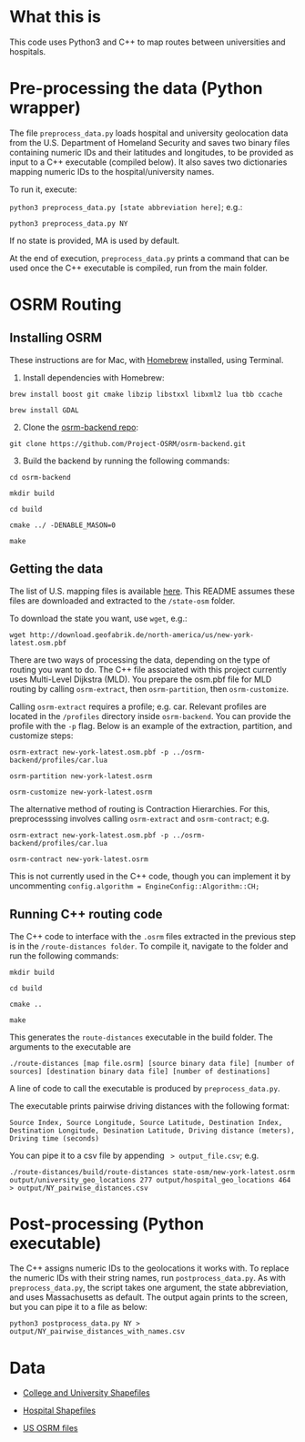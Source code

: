# What this is

This code uses Python3 and C++ to map routes between universities and hospitals. 


# Pre-processing the data (Python wrapper)

The file `preprocess_data.py` loads hospital and university geolocation data from the U.S. Department of Homeland Security and saves two binary files containing numeric IDs and their latitudes and longitudes, to be provided as input to a C++ executable (compiled below). It also saves two dictionaries mapping numeric IDs to the hospital/university names.

To run it, execute:

`python3 preprocess_data.py [state abbreviation here]`; e.g.: 

`python3 preprocess_data.py NY`

If no state is provided, MA is used by default.

At the end of execution, `preprocess_data.py` prints a command that can be used once the C++ executable is compiled, run from the main folder.


# OSRM Routing 
## Installing OSRM

These instructions are for Mac, with [Homebrew](https://brew.sh) installed, using Terminal. 

1. Install dependencies with Homebrew:

`brew install boost git cmake libzip libstxxl libxml2 lua tbb ccache`

`brew install GDAL`

2. Clone the [osrm-backend repo](https://github.com/Project-OSRM/osrm-backend): 

`git clone https://github.com/Project-OSRM/osrm-backend.git`

3. Build the backend by running the following commands: 

`cd osrm-backend`

`mkdir build`

`cd build`

`cmake ../ -DENABLE_MASON=0`

`make` 

## Getting the data

The list of U.S. mapping files is available [here](http://download.geofabrik.de/north-america/us.html). This README assumes these files are downloaded and extracted to the `/state-osm` folder. 

To download the state you want, use `wget`, e.g.:

`wget http://download.geofabrik.de/north-america/us/new-york-latest.osm.pbf`

There are two ways of processing the data, depending on the type of routing you want to do. The C++ file associated with this project currently uses Multi-Level Dijkstra (MLD). You prepare the osm.pbf file for MLD routing by calling `osrm-extract`, then `osrm-partition`, then `osrm-customize`.

Calling `osrm-extract` requires a profile; e.g. car. Relevant profiles are located in the `/profiles` directory inside `osrm-backend`. You can provide the profile with the `-p` flag. Below is an example of the extraction, partition, and customize steps:  

`osrm-extract new-york-latest.osm.pbf -p ../osrm-backend/profiles/car.lua`

`osrm-partition new-york-latest.osrm`

`osrm-customize new-york-latest.osrm`


The alternative method of routing is Contraction Hierarchies. For this, preprocesssing involves calling `osrm-extract` and `osrm-contract`; e.g. 

`osrm-extract new-york-latest.osm.pbf -p ../osrm-backend/profiles/car.lua`

`osrm-contract new-york-latest.osrm`

This is not currently used in the C++ code, though you can implement it by uncommenting
`config.algorithm = EngineConfig::Algorithm::CH;`

## Running C++ routing code

The C++ code to interface with the `.osrm` files extracted in the previous step is in the `/route-distances folder`. To compile it, navigate to the folder and run the following commands: 

`mkdir build`

`cd build`

`cmake ..`

`make`

This generates the `route-distances` executable in the build folder. The arguments to the executable are

`./route-distances [map file.osrm] [source binary data file] [number of sources] [destination binary data file] [number of destinations]`

A line of code to call the executable is produced by `preprocess_data.py`. 

The executable prints pairwise driving distances with the following format: 

`Source Index, Source Longitude, Source Latitude, Destination Index, Destination Longitude, Desination Latitude, Driving distance (meters), Driving time (seconds)`

You can pipe it to a csv file by appending ` > output_file.csv`; e.g. 

`./route-distances/build/route-distances state-osm/new-york-latest.osrm output/university_geo_locations 277 output/hospital_geo_locations 464 > output/NY_pairwise_distances.csv`


# Post-processing (Python executable)

The C++ assigns numeric IDs to the geolocations it works with. To replace the numeric IDs with their string names, run `postprocess_data.py`. As with `preprocess_data.py`, the script takes one argument, the state abbreviation, and uses Massachusetts as default. The output again prints to the screen, but you can pipe it to a file as below: 

`python3 postprocess_data.py NY > output/NY_pairwise_distances_with_names.csv`

# Data

- [College  and University Shapefiles](https://hifld-geoplatform.opendata.arcgis.com/datasets/colleges-and-universities/data)

- [Hospital Shapefiles](https://hifld-geoplatform.opendata.arcgis.com/datasets/6ac5e325468c4cb9b905f1728d6fbf0f_0)

- [US OSRM files](http://download.geofabrik.de/north-america/us.html)
